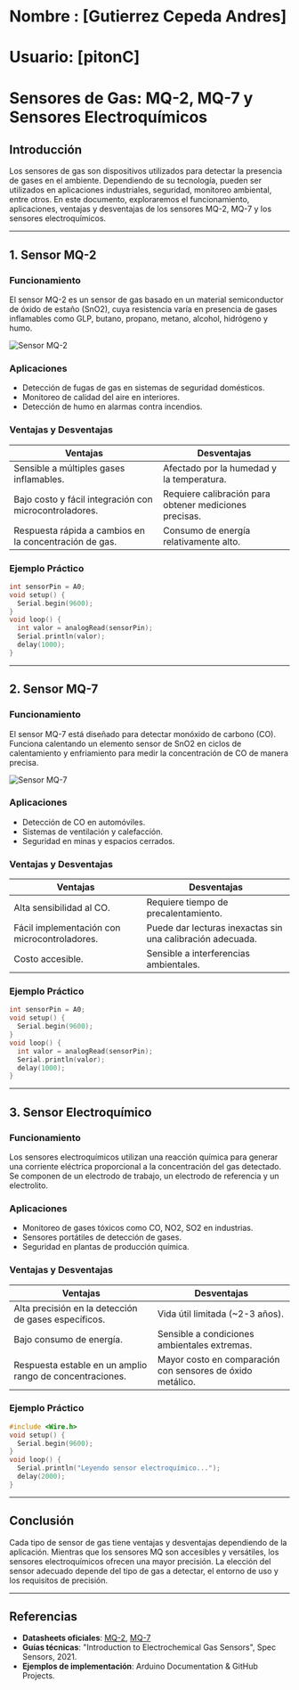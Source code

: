 # Nombre : [Gutierrez Cepeda Andres]
# Usuario: [pitonC]

# Sensores de Gas: MQ-2, MQ-7 y Sensores Electroquímicos

## Introducción
Los sensores de gas son dispositivos utilizados para detectar la presencia de gases en el ambiente. Dependiendo de su tecnología, pueden ser utilizados en aplicaciones industriales, seguridad, monitoreo ambiental, entre otros. En este documento, exploraremos el funcionamiento, aplicaciones, ventajas y desventajas de los sensores MQ-2, MQ-7 y los sensores electroquímicos.

---

## 1. Sensor MQ-2
### **Funcionamiento**
El sensor MQ-2 es un sensor de gas basado en un material semiconductor de óxido de estaño (SnO2), cuya resistencia varía en presencia de gases inflamables como GLP, butano, propano, metano, alcohol, hidrógeno y humo.

![Sensor MQ-2](https://uelectronics.com/wp-content/uploads/AR0096-Sensor-de-Gas-v5.jpg)

### **Aplicaciones**
- Detección de fugas de gas en sistemas de seguridad domésticos.
- Monitoreo de calidad del aire en interiores.
- Detección de humo en alarmas contra incendios.

### **Ventajas y Desventajas**
| Ventajas | Desventajas |
|----------|-------------|
| Sensible a múltiples gases inflamables. | Afectado por la humedad y la temperatura. |
| Bajo costo y fácil integración con microcontroladores. | Requiere calibración para obtener mediciones precisas. |
| Respuesta rápida a cambios en la concentración de gas. | Consumo de energía relativamente alto. |

### **Ejemplo Práctico**
```c
int sensorPin = A0;
void setup() {
  Serial.begin(9600);
}
void loop() {
  int valor = analogRead(sensorPin);
  Serial.println(valor);
  delay(1000);
}
```

---

## 2. Sensor MQ-7
### **Funcionamiento**
El sensor MQ-7 está diseñado para detectar monóxido de carbono (CO). Funciona calentando un elemento sensor de SnO2 en ciclos de calentamiento y enfriamiento para medir la concentración de CO de manera precisa.

![Sensor MQ-7](https://uelectronics.com/wp-content/uploads/2018/01/Detector-de-Monoxido-de-Carbono-Modulo-MQ-7-V4-800x800.jpg)

### **Aplicaciones**
- Detección de CO en automóviles.
- Sistemas de ventilación y calefacción.
- Seguridad en minas y espacios cerrados.

### **Ventajas y Desventajas**
| Ventajas | Desventajas |
|----------|-------------|
| Alta sensibilidad al CO. | Requiere tiempo de precalentamiento. |
| Fácil implementación con microcontroladores. | Puede dar lecturas inexactas sin una calibración adecuada. |
| Costo accesible. | Sensible a interferencias ambientales. |

### **Ejemplo Práctico**
```c
int sensorPin = A0;
void setup() {
  Serial.begin(9600);
}
void loop() {
  int valor = analogRead(sensorPin);
  Serial.println(valor);
  delay(1000);
}
```

---

## 3. Sensor Electroquímico
### **Funcionamiento**
Los sensores electroquímicos utilizan una reacción química para generar una corriente eléctrica proporcional a la concentración del gas detectado. Se componen de un electrodo de trabajo, un electrodo de referencia y un electrolito.

### **Aplicaciones**
- Monitoreo de gases tóxicos como CO, NO2, SO2 en industrias.
- Sensores portátiles de detección de gases.
- Seguridad en plantas de producción química.

### **Ventajas y Desventajas**
| Ventajas | Desventajas |
|----------|-------------|
| Alta precisión en la detección de gases específicos. | Vida útil limitada (~2-3 años). |
| Bajo consumo de energía. | Sensible a condiciones ambientales extremas. |
| Respuesta estable en un amplio rango de concentraciones. | Mayor costo en comparación con sensores de óxido metálico. |

### **Ejemplo Práctico**
```c
#include <Wire.h>
void setup() {
  Serial.begin(9600);
}
void loop() {
  Serial.println("Leyendo sensor electroquímico...");
  delay(2000);
}
```

---

## Conclusión
Cada tipo de sensor de gas tiene ventajas y desventajas dependiendo de la aplicación. Mientras que los sensores MQ son accesibles y versátiles, los sensores electroquímicos ofrecen una mayor precisión. La elección del sensor adecuado depende del tipo de gas a detectar, el entorno de uso y los requisitos de precisión.

---

## Referencias
- **Datasheets oficiales**: [MQ-2](https://www.sparkfun.com/datasheets/Sensors/Biometric/MQ-2.pdf), [MQ-7](https://www.sparkfun.com/datasheets/Sensors/Biometric/MQ-7.pdf)
- **Guías técnicas**: "Introduction to Electrochemical Gas Sensors", Spec Sensors, 2021.
- **Ejemplos de implementación**: Arduino Documentation & GitHub Projects.
